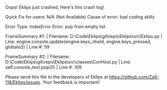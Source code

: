Oops! Eklips just crashed;
Here's this crash log!

Quick Fix for users: N/A (Not Available)
Cause of error: bad coding skillz

Error Type: IndexError
Error: pop from empty list

FrameSummary #1:
  | Filename: D:\Code\Eklips\git\repo\Eklips\src\Eklips.py
  | Line: engine.console.update(engine.keys_nheld, engine.keys_pressed, globals())
  | Line #: 59

FrameSummary #2:
  | Filename: D:\Code\Eklips\git\repo\Eklips\src\classes\ConHost.py
  | Line: self.console_text.pop(0)
  | Line #: 109


Please send this file to the developers of Eklips at https://github.com/Za9-118/Eklips/issues. 
Your feedback is important!